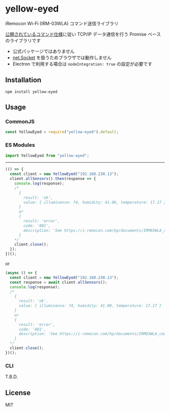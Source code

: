 # yellow-eyed

iRemocon Wi-Fi (IRM-03WLA) コマンド送信ライブラリ

[公開されているコマンド仕様](https://i-remocon.com/hp/documents/IRM03WLA_command_ref_v1.pdf)に従い
TCP/IP データ通信を行う Promise ベースのライブラリです

- 公式パッケージではありません
- [net.Socket](https://nodejs.org/api/net.html#net_class_net_socket) を扱うためブラウザでは動作しません
- Electron で利用する場合は `nodeIntegration: true` の設定が必要です

## Installation

```
npm install yellow-eyed
```

## Usage

### CommonJS

```js
const YellowEyed = require("yellow-eyed").default;
```

### ES Modules

```js
import YellowEyed from "yellow-eyed";
```

---

```js
(() => {
  const client = new YellowEyed("192.168.230.13");
  client.allSensors().then(response => {
    console.log(response);
    /*
      {
        result: 'ok',
        value: { illuminance: 74, humidity: 41.08, temperature: 17.17 }
      }
      or
      {
        result: 'error',
        code: '001',
        description: 'See https://i-remocon.com/hp/documents/IRM03WLA_command_ref_v1.pdf'
      }
    */
    client.close();
  });
})();
```

or

```js
(async () => {
  const client = new YellowEyed("192.168.230.13");
  const response = await client.allSensors();
  console.log(response);
  /*
    {
      result: 'ok',
      value: { illuminance: 74, humidity: 41.08, temperature: 17.17 }
    }
    or
    {
      result: 'error',
      code: '001',
      description: 'See https://i-remocon.com/hp/documents/IRM03WLA_command_ref_v1.pdf'
    }
  */
  client.close();
})();
```

### CLI

T.B.D.

## License

MIT

